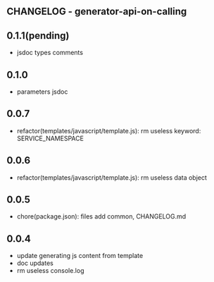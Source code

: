CHANGELOG - generator-api-on-calling
---

## 0.1.1(pending)

+ jsdoc types comments

## 0.1.0

+ parameters jsdoc

## 0.0.7

- refactor(templates/javascript/template.js): rm useless keyword: SERVICE_NAMESPACE

## 0.0.6

- refactor(templates/javascript/template.js): rm useless data object

## 0.0.5

- chore(package.json): files add common, CHANGELOG.md

## 0.0.4

- update generating js content from template
- doc updates
- rm useless console.log
